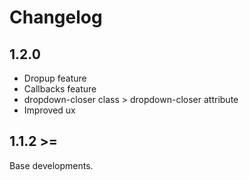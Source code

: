 # Changelog
## 1.2.0

 - Dropup feature
 - Callbacks feature
 - dropdown-closer class > dropdown-closer attribute
 - Improved ux

## 1.1.2 >=
Base developments.
